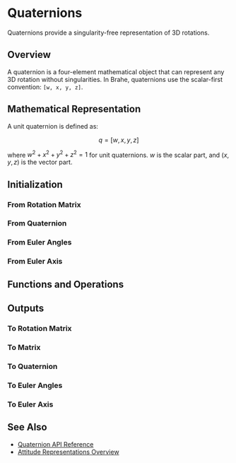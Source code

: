 # Quaternions

Quaternions provide a singularity-free representation of 3D rotations.

## Overview

A quaternion is a four-element mathematical object that can represent any 3D rotation without singularities. In Brahe, quaternions use the scalar-first convention: `[w, x, y, z]`.

## Mathematical Representation

A unit quaternion is defined as:

$$q = [w, x, y, z]$$

where $w^2 + x^2 + y^2 + z^2 = 1$ for unit quaternions. $w$ is the scalar part, and $(x, y, z)$ is the vector part.

## Initialization

### From Rotation Matrix

### From Quaternion

### From Euler Angles

### From Euler Axis

## Functions and Operations

## Outputs

### To Rotation Matrix

### To Matrix

### To Quaternion

### To Euler Angles

### To Euler Axis

## See Also

- [Quaternion API Reference](../../library_api/attitude/quaternion.md)
- [Attitude Representations Overview](index.md)
